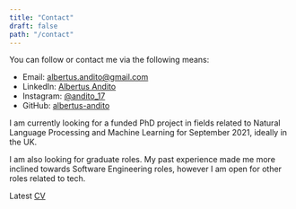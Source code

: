 ```yaml
---
title: "Contact"
draft: false
path: "/contact"
---
```


You can follow or contact me via the following means:
- Email: [albertus.andito@gmail.com](mailto:albertus.andito@gmail.com)
- LinkedIn: [Albertus Andito](https://www.linkedin.com/in/albertus-andito/)
- Instagram: [@andito_17](https://www.instagram.com/andito_17/)
- GitHub: [albertus-andito](https://github.com/albertus-andito)

I am currently looking for a funded PhD project in fields related to Natural Language Processing and Machine Learning for 
September 2021, ideally in the UK.

I am also looking for graduate roles. My past experience made me more inclined towards Software Engineering roles, however I am 
open for other roles related to tech.

Latest [CV](cv.pdf)

